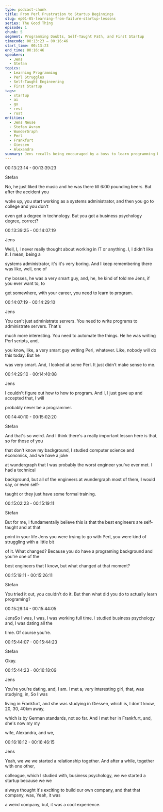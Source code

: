 ```yaml
---
type: podcast-chunk
title: From Perl Frustration to Startup Beginnings
slug: ep01-05-learning-from-failure-startup-lessons
series: The Good Thing
episode: 1
chunk: 5
segment: Programming Doubts, Self-Taught Path, and First Startup
timecode: 00:13:23 – 00:16:46
start_time: 00:13:23
end_time: 00:16:46
speakers:
  - Jens
  - Stefan
topics:
  - Learning Programming
  - Perl Struggles
  - Self-Taught Engineering
  - First Startup
tags:
  - startup
  - ai
  - go
  - rest
  - rust
entities:
  - Jens Neuse
  - Stefan Avram
  - WunderGraph
  - Perl
  - Frankfurt
  - Giessen
  - Alexandra
summary: Jens recalls being encouraged by a boss to learn programming but struggling with Perl to the point of giving up. Stefan comments on how many exceptional engineers are self-taught, framing Jens’ journey as proof. Jens then describes meeting Alexandra, his future wife, and starting a company with her and a classmate, marking his first step into entrepreneurship despite limited technical skills
---
```



00:13:23:14 - 00:13:39:23

Stefan

No, he just liked the music and he was there till 6:00 pounding beers. But after the accident you

woke up, you start working as a systems administrator, and then you go to college and you don't

even get a degree in technology. But you got a business psychology degree, correct?

00:13:39:25 - 00:14:07:19

Jens

Well, I, I never really thought about working in IT or anything. I, I didn't like it. I mean, being a

systems administrator, it's it's very boring. And I keep remembering there was like, well, one of

my bosses, he was a very smart guy, and, he, he kind of told me Jens, if you ever want to, to

get somewhere, with your career, you need to learn to program.

00:14:07:19 - 00:14:29:10

Jens

You can't just administrate servers. You need to write programs to administrate servers. That's

much more interesting. You need to automate the things. He he was writing Perl scripts, and,

you know, like, a very smart guy writing Perl, whatever. Like, nobody will do this today. But he

was very smart. And, I looked at some Perl. It just didn't make sense to me.

00:14:29:10 - 00:14:40:08

Jens

I couldn't figure out how to how to program. And I, I just gave up and accepted that, I will

probably never be a programmer.

00:14:40:10 - 00:15:02:20

Stefan

And that's so weird. And I think there's a really important lesson here is that, so for those of you

that don't know my background, I studied computer science and economics, and we have a joke

at wundergraph that I was probably the worst engineer you've ever met. I had a technical

background, but all of the engineers at wundergraph most of them, I would say, or even self-

taught or they just have some formal training.

00:15:02:23 - 00:15:19:11

Stefan

But for me, I fundamentally believe this is that the best engineers are self-taught and at that

point in your life Jens you were trying to go with Perl, you were kind of struggling with a little bit

of it. What changed? Because you do have a programing background and you're one of the

best engineers that I know, but what changed at that moment?

00:15:19:11 - 00:15:26:11

Stefan

You tried it out, you couldn't do it. But then what did you do to actually learn programing?

00:15:26:14 - 00:15:44:05

JensSo I was, I was, I was working full time. I studied business psychology and, I was dating all the

time. Of course you're.

00:15:44:07 - 00:15:44:23

Stefan

Okay.

00:15:44:23 - 00:16:18:09

Jens

You're you're dating, and, I am. I met a, very interesting girl, that, was studying, in, So I was

living in Frankfurt, and she was studying in Giessen, which is, I don't know, 20, 30, 40km away,

which is by German standards, not so far. And I met her in Frankfurt, and, she's now my my

wife, Alexandra, and we,

00:16:18:12 - 00:16:46:15

Jens

Yeah, we we we started a relationship together. And after a while, together with one other,

colleague, which I studied with, business psychology, we we started a startup because we we

always thought it's exciting to build our own company, and that that company, was, Yeah, it was

a weird company, but, it was a cool experience.